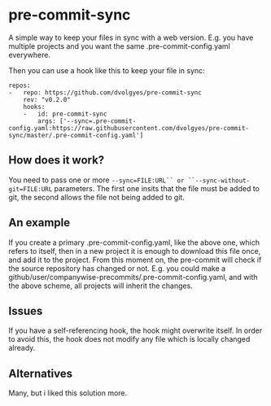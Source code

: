 # pre-commit-sync

A simple way to keep your files in sync with a web version.
E.g. you have multiple projects and you want the same .pre-commit-config.yaml everywhere.

Then you can use a hook like this to keep your file in sync:
```
repos:
-   repo: https://github.com/dvolgyes/pre-commit-sync
    rev: "v0.2.0"
    hooks:
    -   id: pre-commit-sync
        args: ['--sync=.pre-commit-config.yaml:https://raw.githubusercontent.com/dvolgyes/pre-commit-sync/master/.pre-commit-config.yaml']
```

## How does it work?

You need to pass one or more ```--sync=FILE:URL`` or ``--sync-without-git=FILE:URL``` parameters.
The first one insits that the file must be added to git, the second allows the file not being added to git.

## An example

If you create a primary .pre-commit-config.yaml, like the above one, which refers to itself,
then in a new project it is enough to download this file once, and add it to the project.
From this moment on, the pre-commit will check if the source repository has changed or not.
E.g. you could make a github/user/companywise-precommits/.pre-commit-config.yaml, and with the
above scheme, all projects will inherit the changes.

## Issues

If you have a self-referencing hook, the hook might overwrite itself.
In order to avoid this, the hook does not modify any file which is locally changed already.

## Alternatives

Many, but i liked this solution more.
